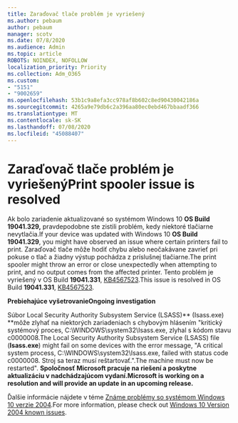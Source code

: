 ```yaml
---
title: Zaraďovač tlače problém je vyriešený
ms.author: pebaum
author: pebaum
manager: scotv
ms.date: 07/8/2020
ms.audience: Admin
ms.topic: article
ROBOTS: NOINDEX, NOFOLLOW
localization_priority: Priority
ms.collection: Adm_O365
ms.custom:
- "5151"
- "9002659"
ms.openlocfilehash: 53b1c9a8efa3cc978af8b602c8ed90430042186a
ms.sourcegitcommit: 4265a9e79db6c2a396aa80ec0ebd467bbaadf366
ms.translationtype: MT
ms.contentlocale: sk-SK
ms.lasthandoff: 07/08/2020
ms.locfileid: "45088407"
---
```

# <a name="print-spooler-issue-is-resolved"></a><span data-ttu-id="47d99-102">Zaraďovač tlače problém je vyriešený</span><span class="sxs-lookup"><span data-stu-id="47d99-102">Print spooler issue is resolved</span></span>

<span data-ttu-id="47d99-103">Ak bolo zariadenie aktualizované so systémom Windows 10 **OS Build 19041.329,** pravdepodobne ste zistili problém, kedy niektoré tlačiarne nevytlačia.</span><span class="sxs-lookup"><span data-stu-id="47d99-103">If your device was updated with Windows 10  **OS Build 19041.329**, you might have observed an issue where certain printers fail to print.</span></span> <span data-ttu-id="47d99-104">Zaraďovač tlače môže hodiť chybu alebo neočakávane zavrieť pri pokuse o tlač a žiadny výstup pochádza z príslušnej tlačiarne.</span><span class="sxs-lookup"><span data-stu-id="47d99-104">The print spooler might throw an error or close unexpectedly when attempting to print, and no output comes from the affected printer.</span></span> <span data-ttu-id="47d99-105">Tento problém je vyriešený v OS Build **19041.331**, [KB4567523](https://support.microsoft.com/help/4567523/windows-10-update-kb4567523).</span><span class="sxs-lookup"><span data-stu-id="47d99-105">This issue is resolved in OS Build  **19041.331**, [KB4567523](https://support.microsoft.com/help/4567523/windows-10-update-kb4567523).</span></span>  

<span data-ttu-id="47d99-106">**Prebiehajúce vyšetrovanie**</span><span class="sxs-lookup"><span data-stu-id="47d99-106">**Ongoing investigation**</span></span>

<span data-ttu-id="47d99-107">Súbor Local Security Authority Subsystem Service (LSASS)\*\* (Isass.exe) \*\*môže zlyhať na niektorých zariadeniach s chybovým hlásením "kritický systémový proces, C:\WINDOWS\system32\Isass.exe, zlyhal s kódom stavu c0000008.</span><span class="sxs-lookup"><span data-stu-id="47d99-107">The Local Security Authority Subsystem Service (LSASS) file (**Isass.exe**) might fail on some devices with the error message, "A critical system process, C:\WINDOWS\system32\Isass.exe, failed with status code c0000008.</span></span> <span data-ttu-id="47d99-108">Stroj sa teraz musí reštartovať.".</span><span class="sxs-lookup"><span data-stu-id="47d99-108">The machine must now be restarted".</span></span>  <span data-ttu-id="47d99-109">**Spoločnosť Microsoft pracuje na riešení a poskytne aktualizáciu v nadchádzajúcom vydaní.**</span><span class="sxs-lookup"><span data-stu-id="47d99-109">**Microsoft is working on a resolution and will provide an update in an upcoming release.**</span></span>

<span data-ttu-id="47d99-110">Ďalšie informácie nájdete v téme [Známe problémy so systémom Windows 10 verzie 2004](https://docs.microsoft.com/windows/release-information/status-windows-10-2004#442msgdesc).</span><span class="sxs-lookup"><span data-stu-id="47d99-110">For more information, please check out  [Windows 10 Version 2004 known issues](https://docs.microsoft.com/windows/release-information/status-windows-10-2004#442msgdesc).</span></span>